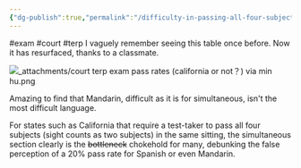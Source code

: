 ```yaml
---
{"dg-publish":true,"permalink":"/difficulty-in-passing-all-four-subjects-70-in-the-same-sitting-in-state-court-interpreter-s-oral-exams-by-language/","noteIcon":"2","created":"","updated":""}
---
```


#exam 
#court 
#terp 
I vaguely remember seeing this table once before. Now it has resurfaced, thanks to a classmate.

![_attachments/court terp exam pass rates (california or not？) via min hu.png](/img/user/_attachments/court%20terp%20exam%20pass%20rates%20(california%20or%20not%EF%BC%9F)%20via%20min%20hu.png)

Amazing to find that Mandarin, difficult as it is for simultaneous, isn't the most difficult language.

For states such as California that require a test-taker to pass all four subjects (sight counts as two subjects) in the same sitting, the simultaneous section clearly is the ~~bottleneck~~ chokehold for many, debunking the false perception of a 20% pass rate for Spanish or even Mandarin.
